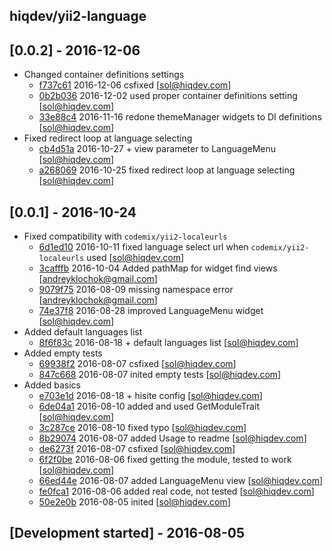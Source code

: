 hiqdev/yii2-language
--------------------

## [0.0.2] - 2016-12-06

- Changed container definitions settings
    - [f737c61] 2016-12-06 csfixed [sol@hiqdev.com]
    - [0b2b036] 2016-12-02 used proper container definitions setting [sol@hiqdev.com]
    - [33e88c4] 2016-11-16 redone themeManager widgets to DI definitions [sol@hiqdev.com]
- Fixed redirect loop at language selecting
    - [cb4d51a] 2016-10-27 + view parameter to LanguageMenu [sol@hiqdev.com]
    - [a268069] 2016-10-25 fixed redirect loop at language selecting [sol@hiqdev.com]

## [0.0.1] - 2016-10-24

- Fixed compatibility with `codemix/yii2-localeurls`
    - [6d1ed10] 2016-10-11 fixed language select url when `codemix/yii2-localeurls` used [sol@hiqdev.com]
    - [3cafffb] 2016-10-04 Added pathMap for widget find views [andreyklochok@gmail.com]
    - [9079f75] 2016-08-09 missing namespace error [andreyklochok@gmail.com]
    - [74e37f8] 2016-08-28 improved LanguageMenu widget [sol@hiqdev.com]
- Added default languages list
    - [8f6f83c] 2016-08-18 + default languages list [sol@hiqdev.com]
- Added empty tests
    - [69938f2] 2016-08-07 csfixed [sol@hiqdev.com]
    - [847c668] 2016-08-07 inited empty tests [sol@hiqdev.com]
- Added basics
    - [e703e1d] 2016-08-18 + hisite config [sol@hiqdev.com]
    - [6de04a1] 2016-08-10 added and used GetModuleTrait [sol@hiqdev.com]
    - [3c287ce] 2016-08-10 fixed typo [sol@hiqdev.com]
    - [8b29074] 2016-08-07 added Usage to readme [sol@hiqdev.com]
    - [de6273f] 2016-08-07 csfixed [sol@hiqdev.com]
    - [6f2f0be] 2016-08-06 fixed getting the module, tested to work [sol@hiqdev.com]
    - [66ed44e] 2016-08-07 added LanguageMenu view [sol@hiqdev.com]
    - [fe0fca1] 2016-08-06 added real code, not tested [sol@hiqdev.com]
    - [50e2e0b] 2016-08-05 inited [sol@hiqdev.com]

## [Development started] - 2016-08-05

[69938f2]: https://github.com/hiqdev/yii2-language/commit/69938f2
[847c668]: https://github.com/hiqdev/yii2-language/commit/847c668
[8b29074]: https://github.com/hiqdev/yii2-language/commit/8b29074
[6d1ed10]: https://github.com/hiqdev/yii2-language/commit/6d1ed10
[3cafffb]: https://github.com/hiqdev/yii2-language/commit/3cafffb
[9079f75]: https://github.com/hiqdev/yii2-language/commit/9079f75
[74e37f8]: https://github.com/hiqdev/yii2-language/commit/74e37f8
[8f6f83c]: https://github.com/hiqdev/yii2-language/commit/8f6f83c
[e703e1d]: https://github.com/hiqdev/yii2-language/commit/e703e1d
[6de04a1]: https://github.com/hiqdev/yii2-language/commit/6de04a1
[3c287ce]: https://github.com/hiqdev/yii2-language/commit/3c287ce
[de6273f]: https://github.com/hiqdev/yii2-language/commit/de6273f
[6f2f0be]: https://github.com/hiqdev/yii2-language/commit/6f2f0be
[66ed44e]: https://github.com/hiqdev/yii2-language/commit/66ed44e
[fe0fca1]: https://github.com/hiqdev/yii2-language/commit/fe0fca1
[50e2e0b]: https://github.com/hiqdev/yii2-language/commit/50e2e0b
[f737c61]: https://github.com/hiqdev/yii2-language/commit/f737c61
[0b2b036]: https://github.com/hiqdev/yii2-language/commit/0b2b036
[33e88c4]: https://github.com/hiqdev/yii2-language/commit/33e88c4
[cb4d51a]: https://github.com/hiqdev/yii2-language/commit/cb4d51a
[a268069]: https://github.com/hiqdev/yii2-language/commit/a268069

